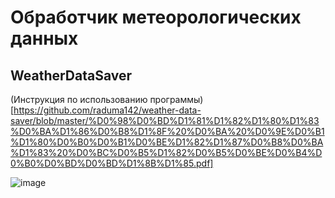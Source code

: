 # Обработчик метеорологических данных
## WeatherDataSaver

(Инструкция по использованию программы)[https://github.com/raduma142/weather-data-saver/blob/master/%D0%98%D0%BD%D1%81%D1%82%D1%80%D1%83%D0%BA%D1%86%D0%B8%D1%8F%20%D0%BA%20%D0%9E%D0%B1%D1%80%D0%B0%D0%B1%D0%BE%D1%82%D1%87%D0%B8%D0%BA%D1%83%20%D0%BC%D0%B5%D1%82%D0%B5%D0%BE%D0%B4%D0%B0%D0%BD%D0%BD%D1%8B%D1%85.pdf]

![image](https://github.com/raduma142/weather-data-saver/assets/69161202/1d0bc263-c673-401e-9347-e285f7757b40)
